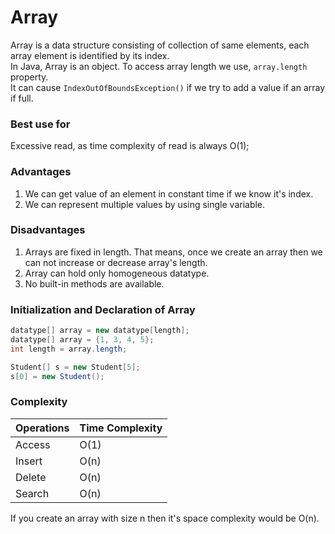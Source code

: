 # Array

Array is a data structure consisting of collection of same elements, each array element is identified by its index.  
In Java, Array is an object. To access array length we use, ```array.length``` property.  
It can cause ```IndexOutOfBoundsException()``` if we try to add a value if an array if full. 

### Best use for

Excessive read, as time complexity of read is always O(1);

### Advantages

1. We can get value of an element in constant time if we know it's index.
2. We can represent multiple values by using single variable.

### Disadvantages

1. Arrays are fixed in length. That means, once we create an array then we can not increase or decrease array's length. 
2. Array can hold only homogeneous datatype.
3. No built-in methods are available.

### Initialization and Declaration of Array

```java
datatype[] array = new datatype[length];
datatype[] array = {1, 3, 4, 5};
int length = array.length;

Student[] s = new Student[5];
s[0] = new Student();
```

### Complexity

 Operations | Time Complexity
 --- | ---
Access | O(1)
Insert | O(n)
Delete | O(n)
Search | O(n)

If you create an array with size n then it's space complexity would be O(n).